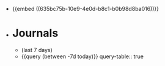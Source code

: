- {{embed ((635bc75b-10e9-4e0d-b8c1-b0b98d8ba016))}}
- # **Journals**
	- (last 7 days)
	- {{query (between -7d today)}}
	  query-table:: true
